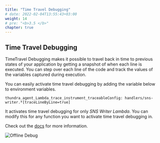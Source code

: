 ```yaml
---
title: "Time Travel Debugging"
# date: 2022-02-04T13:55:43+03:00
weight: 14
# pre: "<b>3.5 </b>"
chapter: true
---
```


## Time Travel Debugging
TimeTravel Debugging makes it possible to travel back in time to previous states of your application by getting a snapshot of when each line is executed. You can step over each line of the code and track the values of the variables captured during execution.

You can easily activate time travel debugging by adding the variable below to environment variables.

    thundra_agent_Lambda_trace_instrument_traceableConfig: handlers/sns-writer.*[traceLineByLine=true]

It activates time travel debugging for only *SNS Writer Lambda*. You can modify this for any function you want to activate time travel debugging in.

Check out the [docs](https://apm.docs.thundra.io/node.js/ttd-time-travel-debugging) for more information.

![Offline Debug](/images/_monitoring/offline_debuging.png)
